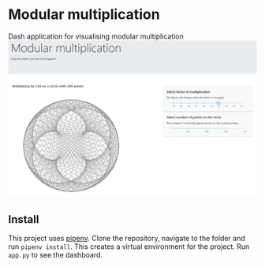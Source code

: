 # Modular multiplication
Dash application for visualising modular multiplication
![figure](pictures\screenshot.JPG)


## Install
This project uses [pipenv](https://pipenv-fork.readthedocs.io/en/latest/).
Clone the repository, navigate to the folder and run `pipenv install`.
This creates a virtual environment for the project. Run `app.py` to see the
dashboard.
